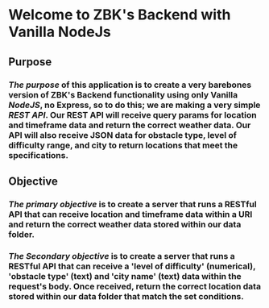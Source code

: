 # Welcome to ZBK's Backend with Vanilla NodeJs
## Purpose
### ***The purpose*** of this application is to create a very barebones version of **ZBK's Backend** functionality using only Vanilla *NodeJS*, no Express, so to do this; we are making a very simple *REST API*. Our REST API will receive query params for location and timeframe data and return the correct weather data. Our API will also receive JSON data for obstacle type, level of difficulty range, and city to return locations that meet the specifications.

## Objective
### ***The primary objective*** is to create a server that runs a RESTful API that can receive location and timeframe data within a URI and return the correct weather data stored within our data folder.

### ***The Secondary objective*** is to create a server that runs a RESTful API that can receive a 'level of difficulty' (numerical), 'obstacle type' (text) and 'city name' (text) data within the request's body. Once received, return the correct location data stored within our data folder that match the set conditions.
